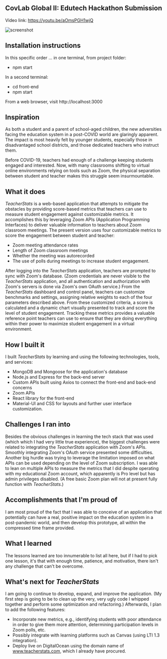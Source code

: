 ## CovLab Global II: Edutech Hackathon Submission

Video link:  https://youtu.be/aOmsPGH1wjQ

<img src="https://i.ibb.co/1ZRwVXL/dashboard.png" title="TeacherStats" alt="screenshot"></a>

## Installation instructions
In this specific order ... in one terminal, from project folder:
- npm start

In a second terminal:
- cd front-end
- npm start

From a web browser, visit http://localhost:3000

## Inspiration
As both a student and a parent of school-aged children, the new adversities facing the education system in a post-COVID world are glaringly apparent.  The impact is most heavily felt by younger students, especially those in disadvantaged school districts, and those dedicated teachers who instruct them.

Before COVID-19, teachers had enough of a challenge keeping students engaged and interested.  Now, with many classrooms shifting to virtual online environments relying on tools such as Zoom, the physical separation between student and teacher makes this struggle seem insurmountable.

## What it does
_TeacherStats_ is a web-based application that attempts to mitigate the obstacles by providing score-based metrics that teachers can use to measure student engagement against customizable metrics.  It accomplishes this by leveraging Zoom APIs (Application Programming Interfaces) to deliver valuable information to teachers about Zoom classroom meetings.  The present version uses four customizable metrics to score the engagement between student and teacher:
- Zoom meeting attendance rates
- Length of Zoom classroom meetings
- Whether the meeting was autorecorded
- The use of polls during meetings to increase student engagement.

After logging into the _TeacherStats_ application, teachers are prompted to sync with Zoom's database.  (Zoom credentials are never visible to the _TeacherStats_ application, and all authentication and authorization with Zoom's servers is done via Zoom's own OAuth service.) From the _TeacherStats_ dashboard and control panel, teachers can customize benchmarks and settings, assigning relative weights to each of the four parameters described above.  From these customized criteria, a score is calculated and a dynamic chart visually presented to track and score the level of student engagement.  Tracking these metrics provides a valuable reference point teachers can use to ensure that they are doing everything within their power to maximize student engagement in a virtual environment.

## How I built it
I built _TeacherStats_ by learning and using the following technologies, tools, and services:
- MongoDB and Mongoose for the application's database
- Node.js and Express for the back-end server
- Custom APIs built using Axios to connect the front-end and back-end concerns
- Zoom APIs
- React library for the front-end
- Material-UI and CSS for layouts and further user interface customization.

## Challenges I ran into
Besides the obvious challenges in learning the tech stack that was used (which which I had very little true experience), the biggest challenges were related to integrating the _TeacherStats_ application with Zoom's APIs.  Smoothly integrating Zoom's OAuth service presented some difficulties.  Another big hurdle was trying to leverage the limitation imposed on what APIs can be used depending on the level of Zoom subscription.  I was able to lean on multiple APIs to measure the metrics that I did despite operating with my educational Zoom account, which apparently is Pro level but has admin privileges disabled.  (A free basic Zoom plan will not at present fully function with _TeacherStats_.)

## Accomplishments that I'm proud of
I am most proud of the fact that I was able to conceive of an application that potentially can have a real, positive impact on the education system in a post-pandemic world, and then develop this prototype, all within the compressed time frame provided.

## What I learned
The lessons learned are too innumerable to list all here, but if I had to pick one lesson, it's that with enough time, patience, and motivation, there isn't any challenge that can't be overcome.

## What's next for _TeacherStats_
I am going to continue to develop, expand, and improve the application.  (My first step is going to be to clean up the very, very ugly code I whipped together and perform some optimization and refactoring.)  Afterwards, I plan to add the following features:
- Incorporate new metrics, e.g., identifying students with poor attendance in order to give them more attention, determining participation levels in Zoom polls, etc.
- Possibly integrate with learning platforms such as Canvas (using LTI 1.3 integration).
- Deploy live on DigitalOcean using the domain name of www.teacherstats.com, which I already have procured.
